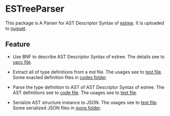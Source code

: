 # ESTreeParser

This package is A Parser for AST Descriptor Syntax of [estree](https://github.com/estree/estree.git). It is uploaded to [nuguet](https://www.nuget.org/packages/ESTreeParser/).

## Feature

- Use BNF to describe AST Descriptor Syntax of estree.
  The details see to [yacc file](https://github.com/xp44mm/ESTreeParser/ESTreeParser/estree.fsyacc).

- Extract all of type definitions from a md file.
  The usages see to [test file](https://github.com/xp44mm/ESTreeParser/ESTreeParser.Test/ExtractDefinitionTest.fs).
  Some exacted definition files in [codes folder](https://github.com/xp44mm/ESTreeParser/codes/).
  
- Parse the type definition to AST of AST Descriptor Syntax of estree.
  The AST definitions see to [code file](https://github.com/xp44mm/ESTreeParser/ESTreeParser.Test/Ast.fs).
  The usages see to [test file](https://github.com/xp44mm/ESTreeParser/ESTreeParser.Test/ParserTest.fs).
  
- Serialize AST structure instance to JSON.
  The usages see to [test file](https://github.com/xp44mm/ESTreeParser/ESTreeParser.Test/GenerateJsonFile.fs).
  Some serialized JSON files in [jsons folder](https://github.com/xp44mm/ESTreeParser/jsons/).
